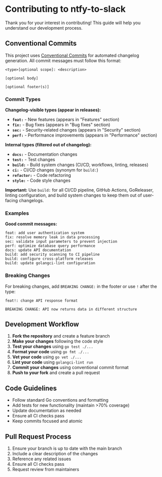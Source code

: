 # Contributing to ntfy-to-slack

Thank you for your interest in contributing! This guide will help you understand our development process.

## Conventional Commits

This project uses [Conventional Commits](https://www.conventionalcommits.org/) for automated changelog generation. All commit messages must follow this format:

```
<type>[optional scope]: <description>

[optional body]

[optional footer(s)]
```

### Commit Types

**Changelog-visible types (appear in releases):**
- **`feat:`** - New features (appears in "Features" section)
- **`fix:`** - Bug fixes (appears in "Bug fixes" section)  
- **`sec:`** - Security-related changes (appears in "Security" section)
- **`perf:`** - Performance improvements (appears in "Performance" section)

**Internal types (filtered out of changelog):**
- **`docs:`** - Documentation changes
- **`test:`** - Test changes
- **`build:`** - Build system changes (CI/CD, workflows, linting, releases)
- **`ci:`** - CI/CD changes (synonym for `build:`)
- **`refactor:`** - Code refactoring
- **`style:`** - Code style changes

**Important:** Use `build:` for all CI/CD pipeline, GitHub Actions, GoReleaser, linting configuration, and build system changes to keep them out of user-facing changelogs.

### Examples

**Good commit messages:**
```
feat: add user authentication system
fix: resolve memory leak in data processing
sec: validate input parameters to prevent injection
perf: optimize database query performance
docs: update API documentation
build: add security scanning to CI pipeline
build: configure cross-platform releases
build: update golangci-lint configuration
```

### Breaking Changes

For breaking changes, add `BREAKING CHANGE:` in the footer or use `!` after the type:

```
feat!: change API response format

BREAKING CHANGE: API now returns data in different structure
```

## Development Workflow

1. **Fork the repository** and create a feature branch
2. **Make your changes** following the code style
3. **Test your changes** using `go test ./...`
4. **Format your code** using `go fmt ./...`
5. **Vet your code** using `go vet ./...`
6. **Lint your code** using `golangci-lint run`
7. **Commit your changes** using conventional commit format
8. **Push to your fork** and create a pull request

## Code Guidelines

- Follow standard Go conventions and formatting
- Add tests for new functionality (maintain >70% coverage)
- Update documentation as needed
- Ensure all CI checks pass
- Keep commits focused and atomic

## Pull Request Process

1. Ensure your branch is up to date with the main branch
2. Include a clear description of the changes
3. Reference any related issues
4. Ensure all CI checks pass
5. Request review from maintainers